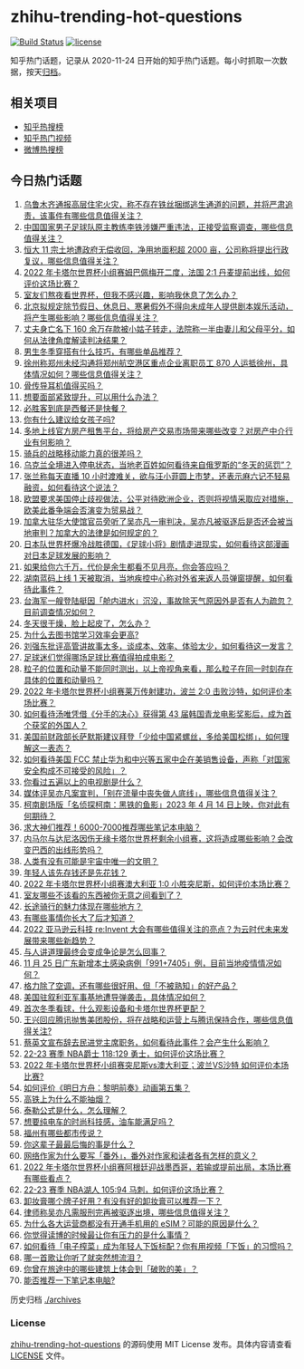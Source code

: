 # zhihu-trending-hot-questions

[![Build Status](https://github.com/justjavac/zhihu-trending-hot-questions/workflows/ci/badge.svg?branch=master)](https://github.com/justjavac/zhihu-trending-hot-questions/actions)
[![license](https://img.shields.io/github/license/justjavac/zhihu-trending-hot-questions)](https://github.com/justjavac/zhihu-trending-hot-questions/blob/master/LICENSE)

知乎热门话题，记录从 2020-11-24 日开始的知乎热门话题。每小时抓取一次数据，按天[归档](./archives)。

## 相关项目

- [知乎热搜榜](https://github.com/justjavac/zhihu-trending-top-search)
- [知乎热门视频](https://github.com/justjavac/zhihu-trending-hot-video)
- [微博热搜榜](https://github.com/justjavac/weibo-trending-hot-search)

## 今日热门话题

<!-- BEGIN -->
<!-- 最后更新时间 Sun Nov 27 2022 04:18:52 GMT+0800 (China Standard Time) -->

1. [乌鲁木齐通报高层住宅火灾，称不存在铁丝捆绑逃生通道的问题，并将严肃追责，该事件有哪些信息值得关注？](https://www.zhihu.com/question/568853360)
1. [中国国家男子足球队原主教练李铁涉嫌严重违法，正接受监察调查，哪些信息值得关注？](https://www.zhihu.com/question/568954495)
1. [恒大 11 宗土地遭政府无偿收回，净用地面积超 2000 亩，公司称将提出行政复议，哪些信息值得关注？](https://www.zhihu.com/question/568782887)
1. [2022 年卡塔尔世界杯小组赛姆巴佩梅开二度，法国 2:1 丹麦提前出线，如何评价这场比赛？](https://www.zhihu.com/question/567615854)
1. [室友们熬夜看世界杯，但我不感兴趣，影响我休息了怎么办？](https://www.zhihu.com/question/568180928)
1. [北京拟规定除节假日、休息日、寒暑假外不得向未成年人提供剧本娱乐活动，将产生哪些影响？哪些信息值得关注？](https://www.zhihu.com/question/568590920)
1. [丈夫身亡名下 160 余万存款被小姑子转走，法院称一半由妻儿和父母平分，如何从法律角度解读判决结果？](https://www.zhihu.com/question/568972819)
1. [男生冬季穿搭有什么技巧，有哪些单品推荐？](https://www.zhihu.com/question/568018187)
1. [徐州称郑州未经沟通将郑州航空港区重点企业离职员工 870 人运抵徐州，具体情况如何？哪些信息值得关注？](https://www.zhihu.com/question/568965799)
1. [骨传导耳机值得买吗？](https://www.zhihu.com/question/308304327)
1. [想要面部紧致提升，可以用什么办法？](https://www.zhihu.com/question/67486244)
1. [必胜客到底是西餐还是快餐？](https://www.zhihu.com/question/316255812)
1. [你有什么建议给女孩子吗?](https://www.zhihu.com/question/386853992)
1. [多地上线官方房产租售平台，将给房产交易市场带来哪些改变？对房产中介行业有何影响？](https://www.zhihu.com/question/568998468)
1. [骑兵的战略移动能力真的很差吗？](https://www.zhihu.com/question/568159220)
1. [乌克兰全境进入停电状态，当地老百姓如何看待来自俄罗斯的“冬天的惩罚”？](https://www.zhihu.com/question/568424194)
1. [张兰称每天直播 10 小时渡难关，欲与汪小菲圆上市梦，还表示麻六记不轻易融资，如何看待这个说法？](https://www.zhihu.com/question/568753102)
1. [欧盟要求美国停止歧视做法，公平对待欧洲企业，否则将视情采取应对措施，欧美此番争端会否演变为贸易战？](https://www.zhihu.com/question/568975379)
1. [加拿大驻华大使馆官员旁听了吴亦凡一审判决，吴亦凡被驱逐后是否还会被当地审判？加拿大的法律是如何规定的？](https://www.zhihu.com/question/568797859)
1. [日本队世界杯爆冷战胜德国，《足球小将》剧情走进现实，如何看待这部漫画对日本足球发展的影响？](https://www.zhihu.com/question/568554764)
1. [如果给你六千万，代价是余生都看不见月亮，你会答应吗？](https://www.zhihu.com/question/444969517)
1. [湖南蓝码上线 1 天被取消，当地疾控中心称对外省来返人员弹窗提醒，如何看待此事件？](https://www.zhihu.com/question/568980788)
1. [台海军一艘登陆艇因「舱内进水」沉没，事故除天气原因外是否有人为疏忽？目前调查情况如何？](https://www.zhihu.com/question/568761614)
1. [冬天很干燥，脸上起皮了，怎么办？](https://www.zhihu.com/question/265943941)
1. [为什么去图书馆学习效率会更高?](https://www.zhihu.com/question/565020611)
1. [刘强东批评高管讲故事太多，谈成本、效率、体验太少，如何看待这一发言？](https://www.zhihu.com/question/568600627)
1. [足球迷们觉得哪场足球比赛值得拍成电影？](https://www.zhihu.com/question/566825974)
1. [粒子的位置和动量不能同时测出，以上帝视角来看，那么粒子在同一时刻存在具体的位置和动量吗？](https://www.zhihu.com/question/558619466)
1. [2022 年卡塔尔世界杯小组赛莱万传射建功，波兰 2:0 击败沙特，如何评价本场比赛？](https://www.zhihu.com/question/569008672)
1. [如何看待汤唯凭借《分手的决心》获得第 43 届韩国青龙电影奖影后，成为首个获奖的外国人？](https://www.zhihu.com/question/568835101)
1. [美国前财政部长萨默斯建议拜登「少给中国紧螺丝，多给美国松绑」，如何理解这一表态？](https://www.zhihu.com/question/568788801)
1. [如何看待美国 FCC 禁止华为和中兴等五家中企在美销售设备，声称「对国家安全构成不可接受的风险」？](https://www.zhihu.com/question/568956706)
1. [你看过五遍以上的电视剧是什么？](https://www.zhihu.com/question/568061515)
1. [媒体评吴亦凡案宣判，「别在流量中丧失做人底线」，哪些信息值得关注？](https://www.zhihu.com/question/568799872)
1. [柯南剧场版「名侦探柯南：黑铁的鱼影」2023 年 4 月 14 日上映，你对此有何期待？](https://www.zhihu.com/question/568812335)
1. [求大神们推荐！6000-7000推荐哪些笔记本电脑？](https://www.zhihu.com/question/557643408)
1. [内马尔与达尼洛因伤无缘卡塔尔世界杯剩余小组赛，这将造成哪些影响？会改变巴西的出线形势吗？](https://www.zhihu.com/question/568943953)
1. [人类有没有可能是宇宙中唯一的文明？](https://www.zhihu.com/question/311710651)
1. [年轻人该先存钱还是先花钱？](https://www.zhihu.com/question/568310877)
1. [2022 年卡塔尔世界杯小组赛澳大利亚 1:0 小胜突尼斯，如何评价本场比赛？](https://www.zhihu.com/question/568997062)
1. [室友哪些不该看的东西被你无意之间看到了？](https://www.zhihu.com/question/333250627)
1. [长途骑行的魅力体现在哪些地方？](https://www.zhihu.com/question/566975681)
1. [有哪些事情你长大了后才知道？](https://www.zhihu.com/question/392785137)
1. [2022 亚马逊云科技 re:Invent 大会有哪些值得关注的亮点？为云时代未来发展带来哪些新趋势？](https://www.zhihu.com/question/568605501)
1. [与人讲道理最终会变成争论是怎么回事？](https://www.zhihu.com/question/556719841)
1. [11 月 25 日广东新增本土感染病例「991+7405」例，目前当地疫情情况如何？](https://www.zhihu.com/question/568950050)
1. [格力除了空调，还有哪些很好用、但「不被熟知」的好产品？](https://www.zhihu.com/question/568799556)
1. [美国驻叙利亚军事基地遭导弹袭击，具体情况如何？](https://www.zhihu.com/question/568958456)
1. [首次冬季看球，什么观影设备和卡塔尔世界杯更配？](https://www.zhihu.com/question/568378291)
1. [王兴回应腾讯抛售美团股份，将在战略和运营上与腾讯保持合作，哪些信息值得关注?](https://www.zhihu.com/question/568831623)
1. [蔡英文宣布辞去民进党主席职务，如何看待此事件？会产生什么影响？](https://www.zhihu.com/question/569017101)
1. [22-23 赛季 NBA爵士 118:129 勇士，如何评价这场比赛？](https://www.zhihu.com/question/568958473)
1. [2022 年卡塔尔世界杯小组赛突尼斯vs澳大利亚；波兰VS沙特 如何评价本场比赛?](https://www.zhihu.com/question/568897150)
1. [如何评价《明日方舟：黎明前奏》动画第五集？](https://www.zhihu.com/question/568846422)
1. [高铁上为什么不能抽烟？](https://www.zhihu.com/question/568482918)
1. [泰勒公式是什么，怎么理解？](https://www.zhihu.com/question/357630199)
1. [想要纯电车的时尚科技感，油车能满足吗？](https://www.zhihu.com/question/568146443)
1. [福州有哪些都市传说？](https://www.zhihu.com/question/25359111)
1. [你这辈子最最后悔的事是什么？](https://www.zhihu.com/question/292970926)
1. [网络作家为什么要写「番外」，番外对作家和读者各有怎样的意义？](https://www.zhihu.com/question/568800331)
1. [2022 年卡塔尔世界杯小组赛阿根廷迎战墨西哥，若输或提前出局，本场比赛有哪些看点？](https://www.zhihu.com/question/568933845)
1. [22-23 赛季 NBA湖人 105:94 马刺，如何评价这场比赛？](https://www.zhihu.com/question/568949156)
1. [卸妆膏哪个牌子好用？有没有好的卸妆膏可以推荐一下？](https://www.zhihu.com/question/65475553)
1. [律师称吴亦凡需服刑完再被驱逐出境，哪些信息值得关注？](https://www.zhihu.com/question/568801216)
1. [为什么各大运营商都没有开通手机用的 eSIM？可能的原因是什么？](https://www.zhihu.com/question/415800396)
1. [你觉得读博的时候最让你有压力的是什么事情？](https://www.zhihu.com/question/567813364)
1. [如何看待「电子榨菜」成为年轻人下饭标配？你有用视频「下饭」的习惯吗？](https://www.zhihu.com/question/568589318)
1. [哪一首歌让你听了就突然想流泪？](https://www.zhihu.com/question/568590669)
1. [你曾在旅途中的哪些建筑上体会到「破败的美」？](https://www.zhihu.com/question/568620930)
1. [能否推荐一下笔记本电脑?](https://www.zhihu.com/question/566807054)

<!-- END -->

历史归档 [./archives](./archives)

### License

[zhihu-trending-hot-questions](https://github.com/justjavac/zhihu-trending-hot-questions)
的源码使用 MIT License 发布。具体内容请查看 [LICENSE](./LICENSE) 文件。
